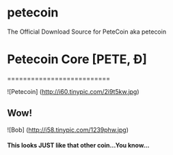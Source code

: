 # petecoin
The Official Download Source for PeteCoin aka petecoin
# Petecoin Core [PETE, Ð]
==========================

![Petecoin] (http://i60.tinypic.com/2i9t5kw.jpg)

## Wow!
![Bob] (http://i58.tinypic.com/1239phw.jpg)
#### This looks JUST like that other coin...You know...

